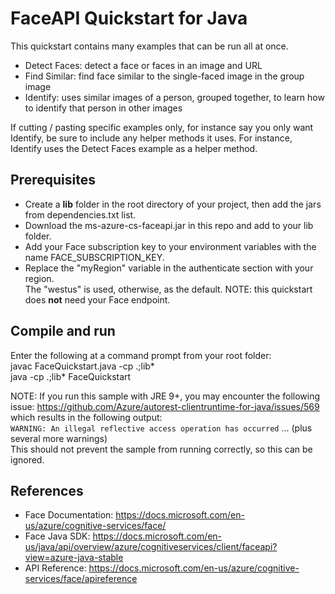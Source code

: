 
# FaceAPI Quickstart for Java

This quickstart contains many examples that can be run all at once.
  - Detect Faces: detect a face or faces in an image and URL
  - Find Similar: find face similar to the single-faced image in the group image
  - Identify: uses similar images of a person, grouped together, to learn how to identify that person in other images
  
If cutting / pasting specific examples only, for instance say you only want Identify, be sure to include any helper methods it uses. For instance, Identify uses the Detect Faces example as a helper method.
 
## Prerequisites
  - Create a **lib** folder in the root directory of your project, then add the jars from dependencies.txt list.
  - Download the ms-azure-cs-faceapi.jar in this repo and add to your lib folder.
  - Add your Face subscription key to your environment variables with the name FACE_SUBSCRIPTION_KEY.
  - Replace the "myRegion" variable in the authenticate section with your region. <br>
    The "westus" is used, otherwise, as the default. NOTE: this quickstart does **not** need your Face endpoint.
 
## Compile and run
Enter the following at a command prompt from your root folder: <br>
  javac FaceQuickstart.java -cp .;lib\* <br>
  java -cp .;lib\* FaceQuickstart

NOTE: If you run this sample with JRE 9+, you may encounter the following issue: 
https://github.com/Azure/autorest-clientruntime-for-java/issues/569 which results in the following output: <br>
`WARNING: An illegal reflective access operation has occurred` ... (plus several more warnings) <br>
This should not prevent the sample from running correctly, so this can be ignored.
 
## References
  - Face Documentation: https://docs.microsoft.com/en-us/azure/cognitive-services/face/
  - Face Java SDK: https://docs.microsoft.com/en-us/java/api/overview/azure/cognitiveservices/client/faceapi?view=azure-java-stable
  - API Reference: https://docs.microsoft.com/en-us/azure/cognitive-services/face/apireference
 
